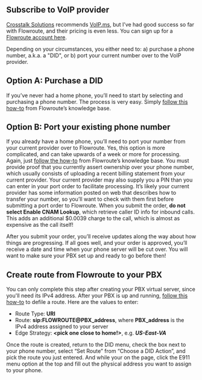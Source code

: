 ## Subscribe to VoIP provider
[Crosstalk Solutions](https://www.crosstalksolutions.com/recommendations/) recommends [VoIP.ms]( https://voip.ms/residential), but I’ve had good success so far with Flowroute, and their pricing is even less.  You can sign up for a [Flowroute account here](https://manage.flowroute.com/signup/).  

Depending on your circumstances, you either need to: a) purchase a phone number, a.k.a. a "DID", or b) port your current number over to the VoIP provider. 

## Option A: Purchase a DID
If you’ve never had a home phone, you’ll need to start by selecting and purchasing a phone number.  The process is very easy.  Simply [follow this how-to](https://support.flowroute.com/393220-Purchase-a-phone-number-DID) from Flowroute’s knowledge base.

## Option B: Port your existing phone number
If you already have a home phone, you’ll need to port your number from your current provider over to Flowroute.  Yes, this option is more complicated, and can take upwards of a week or more for processing.  Again, just [follow the how-to](https://support.flowroute.com/752594-Port-Your-Telephone-Number-to-Flowroute) from Flowroute’s knowledge base.  You must provide proof that you currently assert ownership over your phone number, which usually consists of uploading a recent billing statement from your current provider.  Your current provider may also supply you a PIN than you can enter in your port order to facilitate processing.  It’s likely your current provider has some information posted on web that describes how to transfer your number, so you’ll want to check with them first before submitting a port order to Flowroute.  When you submit the order, **do not select Enable CNAM Lookup**, which retrieve caller ID info for inbound calls.  This adds an additional $0.0039 charge to the call, which is almost as expensive as the call itself!  

After you submit your order, you’ll receive updates along the way about how things are progressing.  If all goes well, and your order is approved, you’ll receive a date and time when your phone server will be cut over.  You will want to make sure your PBX set up and ready to go before then!

## Create route from Flowroute to your PBX
You can only complete this step after creating your PBX virtual server, since you'll need its IPv4 address.  After your PBX is up and running, [follow this how-to](https://support.flowroute.com/278843-Create-an-Inbound-Route-with-your-Preferred-PoP) to defile a route. Here are the values to enter:
+ Route Type: **URI**
+ Route: **sip:FLOWROUTE@PBX_address**, where **PBX_address** is the IPv4 address assigned to your server
+ Edge Strategy: **<pick one close to home!>**, e.g. ***US-East-VA***

Once the route is created, return to the DID menu, check the box next to your phone number, select “Set Route” from “Choose a DID Action”, and pick the route you just entered.  And while your on the page, click the E911 menu option at the top and fill out the physical address you want to assign to your phone.
